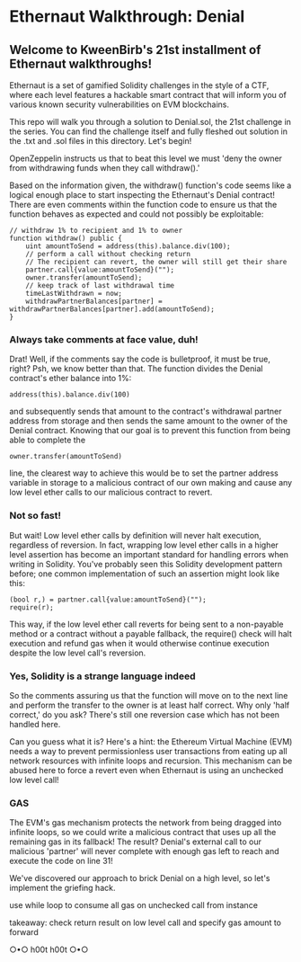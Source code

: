 # Ethernaut Walkthrough: Denial
## Welcome to KweenBirb's 21st installment of Ethernaut walkthroughs! 

Ethernaut is a set of gamified Solidity challenges in the style of a CTF, where each level features a hackable smart contract that will inform you of various known security vulnerabilities on EVM blockchains.

This repo will walk you through a solution to Denial.sol, the 21st challenge in the series. You can find the challenge itself and fully fleshed out solution in the .txt and .sol files in this directory. Let's begin!

OpenZeppelin instructs us that to beat this level we must 'deny the owner from withdrawing funds when they call withdraw().'

Based on the information given, the withdraw() function's code seems like a logical enough place to start inspecting the Ethernaut's Denial contract! There are even comments within the function code to ensure us that the function behaves as expected and could not possibly be exploitable:

```
// withdraw 1% to recipient and 1% to owner
function withdraw() public {
    uint amountToSend = address(this).balance.div(100);
    // perform a call without checking return
    // The recipient can revert, the owner will still get their share
    partner.call{value:amountToSend}("");
    owner.transfer(amountToSend);
    // keep track of last withdrawal time
    timeLastWithdrawn = now;
    withdrawPartnerBalances[partner] = withdrawPartnerBalances[partner].add(amountToSend);
}
```

### Always take comments at face value, duh!

Drat! Well, if the comments say the code is bulletproof, it must be true, right? Psh, we know better than that. The function divides the Denial contract's ether balance into 1%:

```address(this).balance.div(100)```

and subsequently sends that amount to the contract's withdrawal partner address from storage and then sends the same amount to the owner of the Denial contract. Knowing that our goal is to prevent this function from being able to complete the 

```owner.transfer(amountToSend)```

line, the clearest way to achieve this would be to set the partner address variable in storage to a malicious contract of our own making and cause any low level ether calls to our malicious contract to revert.

### Not so fast!

But wait! Low level ether calls by definition will never halt execution, regardless of reversion. In fact, wrapping low level ether calls in a higher level assertion has become an important standard for handling errors when writing in Solidity. You've probably seen this Solidity development pattern before; one common implementation of such an assertion might look like this:

```
(bool r,) = partner.call{value:amountToSend}("");
require(r);
```

This way, if the low level ether call reverts for being sent to a non-payable method or a contract without a payable fallback, the require() check will halt execution and refund gas when it would otherwise continue execution despite the low level call's reversion.

### Yes, Solidity is a strange language indeed

So the comments assuring us that the function will move on to the next line and perform the transfer to the owner is at least half correct. Why only 'half correct,' do you ask? There's still one reversion case which has not been handled here. 

Can you guess what it is? Here's a hint: the Ethereum Virtual Machine (EVM) needs a way to prevent permissionless user transactions from eating up all network resources with infinite loops and recursion. This mechanism can be abused here to force a revert even when Ethernaut is using an unchecked low level call!

### GAS

The EVM's gas mechanism protects the network from being dragged into infinite loops, so we could write a malicious contract that uses up all the remaining gas in its fallback! The result? Denial's external call to our malicious 'partner' will never complete with enough gas left to reach and execute the code on line 31!

We've discovered our approach to brick Denial on a high level, so let's implement the griefing hack.




use while loop to consume all gas on unchecked call from instance

takeaway:
check return result on low level call and specify gas amount to forward


○•○ h00t h00t ○•○

